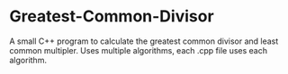 # Greatest-Common-Divisor
A small C++ program to calculate the greatest common divisor and least common multipler. 
Uses multiple algorithms, each .cpp file uses each algorithm.